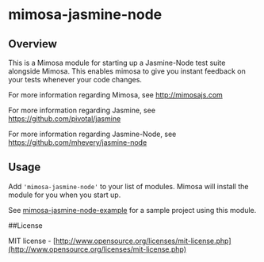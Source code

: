 mimosa-jasmine-node
===========

## Overview
This is a Mimosa module for starting up a Jasmine-Node test suite alongside Mimosa. This enables mimosa to give you instant feedback on your tests whenever your code changes. 

For more information regarding Mimosa, see http://mimosajs.com

For more information regarding Jasmine, see https://github.com/pivotal/jasmine

For more information regarding Jasmine-Node, see https://github.com/mhevery/jasmine-node

## Usage

Add `'mimosa-jasmine-node'` to your list of modules.  Mimosa will install the module for you when you start up.

See [mimosa-jasmine-node-example](https://github.com/CraigCav/mimosa-jasmine-node-example) for a sample project using this module.

##License

MIT license - [http://www.opensource.org/licenses/mit-license.php](http://www.opensource.org/licenses/mit-license.php)